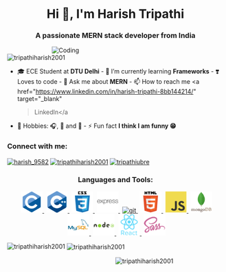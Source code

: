 <h1 align="center">Hi 👋, I'm Harish Tripathi</h1>
<h3 align="center">A passionate MERN stack developer from India</h3>
<img
  align="right"
  alt="Coding"
  width="400"
  src="https://cdn.dribbble.com/users/1019864/screenshots/3079099/codeloop.gif"
/>

<p align="left">
  <img
    src="https://komarev.com/ghpvc/?username=tripathiharish2001&label=Profile%20views&color=0e75b6&style=flat"
    alt="tripathiharish2001"
  />
</p>

- 🎓 ECE Student at **DTU Delhi** - 🌱 I’m currently learning **Frameworks** -
❣️Loves to code - 💬 Ask me about **MERN** - 📫 How to reach me
<a href="https://www.linkedin.com/in/harish-tripathi-8bb144214/" target="_blank"
  >LinkedIn</a
>
- 🏓 Hobbies: 🎧, 🎸 and 🏏 - ⚡ Fun fact **I think I am funny 😁**

<h3 align="left">Connect with me:</h3>
<p align="left">
  <a href="https://www.codechef.com/users/harish_9582" target="blank"
    ><img
      align="center"
      src="https://cdn.jsdelivr.net/npm/simple-icons@3.1.0/icons/codechef.svg"
      alt="harish_9582"
      height="30"
      width="40"
  /></a>
  <a href="https://www.leetcode.com/tripathiharish2001" target="blank"
    ><img
      align="center"
      src="https://raw.githubusercontent.com/rahuldkjain/github-profile-readme-generator/master/src/images/icons/Social/leet-code.svg"
      alt="tripathiharish2001"
      height="30"
      width="40"
  /></a>
  <a href="https://auth.geeksforgeeks.org/user/tripathiubre" target="blank"
    ><img
      align="center"
      src="https://raw.githubusercontent.com/rahuldkjain/github-profile-readme-generator/master/src/images/icons/Social/geeks-for-geeks.svg"
      alt="tripathiubre"
      height="30"
      width="40"
  /></a>
</p>

<h3 align="center">Languages and Tools:</h3>
<p align="center">
  <a
    href="https://www.cprogramming.com/"
    target="_blank"
    rel="noreferrer"
    style="padding-left: 5px"
  >
    <img
      src="https://raw.githubusercontent.com/devicons/devicon/master/icons/c/c-original.svg"
      alt="c"
      width="50"
      height="50"
    />
  </a>
  <a
    href="https://www.w3schools.com/cpp/"
    target="_blank"
    rel="noreferrer"
    style="padding-left: 5px"
  >
    <img
      src="https://raw.githubusercontent.com/devicons/devicon/master/icons/cplusplus/cplusplus-original.svg"
      alt="cplusplus"
      width="50"
      height="50"
    />
  </a>
  <a
    href="https://www.w3schools.com/css/"
    target="_blank"
    rel="noreferrer"
    style="padding-left: 5px"
  >
    <img
      src="https://raw.githubusercontent.com/devicons/devicon/master/icons/css3/css3-original-wordmark.svg"
      alt="css3"
      width="50"
      height="50"
    />
  </a>
  <a
    href="https://expressjs.com"
    target="_blank"
    rel="noreferrer"
    style="padding-left: 5px"
  >
    <img
      src="https://raw.githubusercontent.com/devicons/devicon/master/icons/express/express-original-wordmark.svg"
      alt="express"
      width="50"
      height="50"
    />
  </a>
  <a
    href="https://git-scm.com/"
    target="_blank"
    rel="noreferrer"
    style="padding-left: 5px"
  >
    <img
      src="https://www.vectorlogo.zone/logos/git-scm/git-scm-icon.svg"
      alt="git"
      width="50"
      height="50"
    />
  </a>
  <a
    href="https://www.w3.org/html/"
    target="_blank"
    rel="noreferrer"
    style="padding-left: 5px"
  >
    <img
      src="https://raw.githubusercontent.com/devicons/devicon/master/icons/html5/html5-original-wordmark.svg"
      alt="html5"
      width="50"
      height="50"
    />
  </a>
  <a
    href="https://developer.mozilla.org/en-US/docs/Web/JavaScript"
    target="_blank"
    rel="noreferrer"
    style="padding-left: 5px"
  >
    <img
      src="https://raw.githubusercontent.com/devicons/devicon/master/icons/javascript/javascript-original.svg"
      alt="javascript"
      width="50"
      height="50"
    />
  </a>
  <a
    href="https://www.mongodb.com/"
    target="_blank"
    rel="noreferrer"
    style="padding-left: 5px"
  >
    <img
      src="https://raw.githubusercontent.com/devicons/devicon/master/icons/mongodb/mongodb-original-wordmark.svg"
      alt="mongodb"
      width="50"
      height="50"
    />
  </a>
  <a
    href="https://www.mysql.com/"
    target="_blank"
    rel="noreferrer"
    style="padding-left: 5px"
  >
    <img
      src="https://raw.githubusercontent.com/devicons/devicon/master/icons/mysql/mysql-original-wordmark.svg"
      alt="mysql"
      width="50"
      height="50"
    />
  </a>
  <a
    href="https://nodejs.org"
    target="_blank"
    rel="noreferrer"
    style="padding-left: 5px"
  >
    <img
      src="https://raw.githubusercontent.com/devicons/devicon/master/icons/nodejs/nodejs-original-wordmark.svg"
      alt="nodejs"
      width="50"
      height="50"
    />
  </a>
  <a
    href="https://reactjs.org/"
    target="_blank"
    rel="noreferrer"
    style="padding-left: 5px"
  >
    <img
      src="https://raw.githubusercontent.com/devicons/devicon/master/icons/react/react-original-wordmark.svg"
      alt="react"
      width="50"
      height="50"
    />
  </a>
  <a
    href="https://sass-lang.com"
    target="_blank"
    rel="noreferrer"
    style="padding-left: 5px"
  >
    <img
      src="https://raw.githubusercontent.com/devicons/devicon/master/icons/sass/sass-original.svg"
      alt="sass"
      width="50"
      height="50"
    />
  </a>
</p>

<p>
  <img
    align="left"
    src="https://github-readme-stats.vercel.app/api/top-langs?username=tripathiharish2001&show_icons=true&locale=en&layout=compact"
    alt="tripathiharish2001"
    height="200"
    width="auto"
  />
</p>

<p>
  &nbsp;<img
    align="center"
    src="https://github-readme-stats.vercel.app/api?username=tripathiharish2001&show_icons=true&locale=en"
    alt="tripathiharish2001"
    height="200"
    width="auto"
  />
</p>

<p align="center">
  <img
    align="center"
    src="https://github-readme-streak-stats.herokuapp.com/?user=tripathiharish2001&"
    alt="tripathiharish2001"
    height="200"
    width="auto"
  />
</p>

